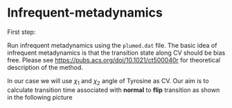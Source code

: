 # Infrequent-metadynamics

First step:

Run infrequent metadynamics using the `plumed.dat` file. The basic idea of infrequent metadynamics is that the transition state along CV should be bias free. Please see https://pubs.acs.org/doi/10.1021/ct500040r for theoretical description of the method.

In our case we will use $\chi_1$ and $\chi_2$ angle of Tyrosine as CV. Our aim is to calculate transition time associated with **normal** to **flip** transition as shown in the following picture
